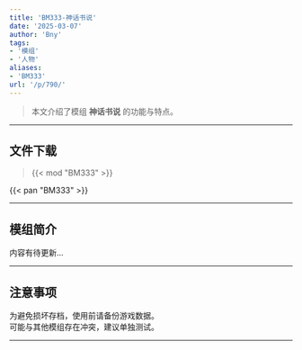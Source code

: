 ```yaml
---
title: 'BM333-神话书说'
date: '2025-03-07'
author: 'Bny'
tags:
- '模组'
- '人物'
aliases:
- 'BM333'
url: '/p/790/'
---
```


> 本文介绍了模组 **神话书说** 的功能与特点。

---

## 文件下载  

> {{< mod "BM333" >}}  

{{< pan "BM333" >}}  

---

## 模组简介

>  
内容有待更新...  

---

## 注意事项

>  
为避免损坏存档，使用前请备份游戏数据。  
可能与其他模组存在冲突，建议单独测试。  

---

